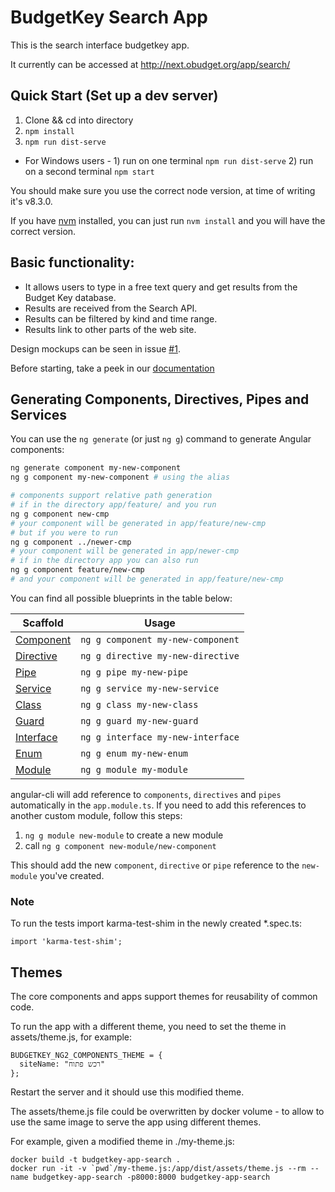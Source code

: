 # BudgetKey Search App

This is the search interface budgetkey app.

It currently can be accessed at http://next.obudget.org/app/search/

## Quick Start (Set up a dev server)
1. Clone && cd into directory
2. `npm install`
3. `npm run dist-serve`

* For Windows users - 1) run on one terminal `npm run dist-serve`
                      2) run on a  second terminal `npm start`

You should make sure you use the correct node version, at time of writing it's v8.3.0.

If you have [nvm](https://github.com/creationix/nvm/blob/master/README.md#installation) installed, 
you can just run `nvm install` and you will have the correct version.

## Basic functionality: ##

- It allows users to type in a free text query and get results from the Budget Key database.
- Results are received from the Search API.
- Results can be filtered by kind and time range.
- Results link to other parts of the web site.

Design mockups can be seen in issue [#1](https://github.com/OpenBudget/budgetkey-app-search/issues/1).

Before starting, take a peek in our [documentation](https://github.com/OpenBudget/BudgetKey/blob/master/README.md)

## Generating Components, Directives, Pipes and Services

You can use the `ng generate` (or just `ng g`) command to generate Angular components:

```bash
ng generate component my-new-component
ng g component my-new-component # using the alias

# components support relative path generation
# if in the directory app/feature/ and you run
ng g component new-cmp
# your component will be generated in app/feature/new-cmp
# but if you were to run
ng g component ../newer-cmp
# your component will be generated in app/newer-cmp
# if in the directory app you can also run
ng g component feature/new-cmp
# and your component will be generated in app/feature/new-cmp
```
You can find all possible blueprints in the table below:

Scaffold  | Usage
---       | ---
[Component](https://github.com/angular/angular-cli/wiki/generate-component) | `ng g component my-new-component`
[Directive](https://github.com/angular/angular-cli/wiki/generate-directive) | `ng g directive my-new-directive`
[Pipe](https://github.com/angular/angular-cli/wiki/generate-pipe)           | `ng g pipe my-new-pipe`
[Service](https://github.com/angular/angular-cli/wiki/generate-service)     | `ng g service my-new-service`
[Class](https://github.com/angular/angular-cli/wiki/generate-class)         | `ng g class my-new-class`
[Guard](https://github.com/angular/angular-cli/wiki/generate-guard)         | `ng g guard my-new-guard`
[Interface](https://github.com/angular/angular-cli/wiki/generate-interface) | `ng g interface my-new-interface`
[Enum](https://github.com/angular/angular-cli/wiki/generate-enum)           | `ng g enum my-new-enum`
[Module](https://github.com/angular/angular-cli/wiki/generate-module)       | `ng g module my-module`

angular-cli will add reference to `components`, `directives` and `pipes` automatically in the `app.module.ts`. If you need to add this references to another custom module, follow this steps:
 
 1. `ng g module new-module` to create a new module
 2.  call `ng g component new-module/new-component`
 
This should add the new `component`, `directive` or `pipe` reference to the `new-module` you've created.

### Note

To run the tests import karma-test-shim in the newly created *.spec.ts:

	import 'karma-test-shim';


## Themes

The core components and apps support themes for reusability of common code.

To run the app with a different theme, you need to set the theme in assets/theme.js, for example:

```
BUDGETKEY_NG2_COMPONENTS_THEME = {
  siteName: "רכש פתוח"
};
```

Restart the server and it should use this modified theme.

The assets/theme.js file could be overwritten by docker volume - to allow to use the same image to serve the app using different themes.

For example, given a modified theme in ./my-theme.js:

```
docker build -t budgetkey-app-search .
docker run -it -v `pwd`/my-theme.js:/app/dist/assets/theme.js --rm --name budgetkey-app-search -p8000:8000 budgetkey-app-search
```
